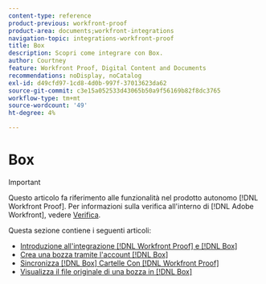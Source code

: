 ```yaml
---
content-type: reference
product-previous: workfront-proof
product-area: documents;workfront-integrations
navigation-topic: integrations-workfront-proof
title: Box
description: Scopri come integrare con Box.
author: Courtney
feature: Workfront Proof, Digital Content and Documents
recommendations: noDisplay, noCatalog
exl-id: d49cfd97-1cd8-4d0b-997f-37013623da62
source-git-commit: c3e15a052533d43065b50a9f56169b82f8dc3765
workflow-type: tm+mt
source-wordcount: '49'
ht-degree: 4%

---
```


# Box

>[!IMPORTANT]
>
>Questo articolo fa riferimento alle funzionalità nel prodotto autonomo [!DNL Workfront Proof]. Per informazioni sulla verifica all&#39;interno di [!DNL Adobe Workfront], vedere [Verifica](../../../review-and-approve-work/proofing/proofing.md).

Questa sezione contiene i seguenti articoli:

* [Introduzione all&#39;integrazione  [!DNL Workfront Proof] e [!DNL Box] ](../../../workfront-proof/wp-integrations/box/introduction-to-box.md)
* [Crea una bozza tramite l&#39;account  [!DNL Box] ](../../../workfront-proof/wp-integrations/box/create-proof-box-account.md)
* [Sincronizza [!DNL Box] Cartelle Con [!DNL Workfront Proof]](../../../workfront-proof/wp-integrations/box/sycn-box-folder.md)
* [Visualizza il file originale di una bozza in [!DNL Box]](../../../workfront-proof/wp-integrations/box/view-proof-original-file-box.md)
